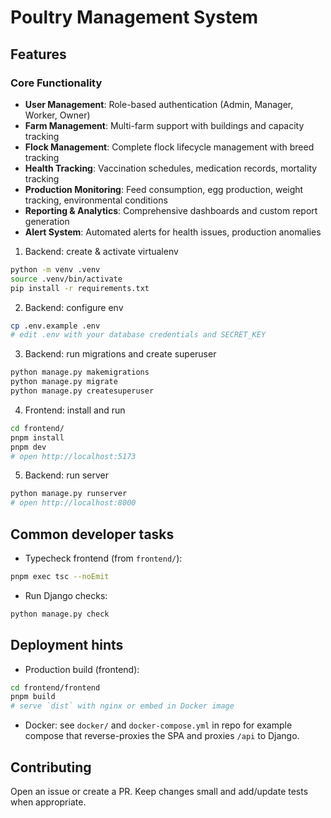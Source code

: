 # Poultry Management System 
## Features

### Core Functionality
- **User Management**: Role-based authentication (Admin, Manager, Worker, Owner)
- **Farm Management**: Multi-farm support with buildings and capacity tracking
- **Flock Management**: Complete flock lifecycle management with breed tracking
- **Health Tracking**: Vaccination schedules, medication records, mortality tracking
- **Production Monitoring**: Feed consumption, egg production, weight tracking, environmental conditions
- **Reporting & Analytics**: Comprehensive dashboards and custom report generation
- **Alert System**: Automated alerts for health issues, production anomalies

1. Backend: create & activate virtualenv

```bash
python -m venv .venv
source .venv/bin/activate
pip install -r requirements.txt
```

2. Backend: configure env

```bash
cp .env.example .env
# edit .env with your database credentials and SECRET_KEY
```

3. Backend: run migrations and create superuser

```bash
python manage.py makemigrations
python manage.py migrate
python manage.py createsuperuser
```

4. Frontend: install and run

```bash
cd frontend/
pnpm install
pnpm dev
# open http://localhost:5173
```

5. Backend: run server

```bash
python manage.py runserver
# open http://localhost:8000
```

## Common developer tasks
- Typecheck frontend (from `frontend/`):

```bash
pnpm exec tsc --noEmit
```

- Run Django checks:

```bash
python manage.py check
```

## Deployment hints
- Production build (frontend):

```bash
cd frontend/frontend
pnpm build
# serve `dist` with nginx or embed in Docker image
```

- Docker: see `docker/` and `docker-compose.yml` in repo for example compose that reverse-proxies the SPA and proxies `/api` to Django.

## Contributing
Open an issue or create a PR. Keep changes small and add/update tests when appropriate.


